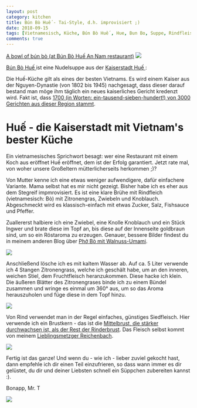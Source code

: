 ```yaml
---
layout: post
category: kitchen
title: Bún Bò Huế - Tai-Style, d.h. improvisiert ;)
date: 2018-09-15
tags: [Vietnamesisch, Küche, Bún Bò Huế , Hue, Bun Bo, Suppe, Rindfleisch, Zitronengras]
comments: true
---
```

[A bowl of bún bò (at Bún Bò Huế An Nam restaurant)](https://en.wikipedia.org/wiki/Bún_bò_Huế#/media/File:Bunbo.jpg)
<img class="image fit" src="{{site.baseurl}}/images/2018-09-15-Bún-Bò-Huế/2018-09-15-Bún-Bò-Huế-An-Nam-restaurant.jpg">

[Bún Bò Huế ](https://en.wikipedia.org/wiki/Bún_bò_Huế) ist eine Nudelsuppe aus der [Kaiserstadt Huế ](https://de.wikipedia.org/wiki/Huế):

Die Huế-Küche gilt als eines der besten Vietnams. Es wird einem Kaiser aus der Nguyen-Dynastie (von 1802 bis 1945) nachgesagt, dass dieser darauf bestand man möge ihm täglich ein neues kaiserliches Gericht kredenzt wird. Fakt ist, dass [1700 (in Worten: ein-tausend-sieben-hundert!) von 3000 Gerichten aus dieser Region stammt](http://factsanddetails.com/southeast-asia/Vietnam/sub5_9j/entry-3560.html).

# Huế  - die Kaiserstadt mit Vietnam's bester Küche
Ein vietnamesisches Sprichwort besagt: wer eine Restaurant mit einem Koch aus eröffnet Huế  eröffnet, dem ist der Erfolg garantiert. Jetzt rate mal, von woher unsere Großeltern mütterlicherseits herkommen ;)?

Von Mutter kenne ich eine etwas weniger aufwendigere, dafür einfachere Variante. Mama selbst hat es mir nicht gezeigt. Bisher habe ich es eher aus dem Stegreif impmrovisiert. Es ist eine klare Brühe mit Rindfleich (vietnamesisch: Bò) mit Zitronengras, Zwiebeln und Knoblauch. Abgeschmeckt wird es klassisch-einfach mit etwas Zucker, Salz, Fishsauce und Pfeffer.

Zuallererst halbiere ich eine Zwiebel, eine Knolle Knoblauch und ein Stück Ingwer und brate diese im Topf an, bis diese auf der Innenseite goldbraun sind, um so ein Röstaroma zu erzeugen. Genauer, bessere Bilder findest du in meinem anderen Blog über [Phở Bò mit Walnuss-Umami]({{site.baseurl}}/kitchen/2018/01/21/Phở-Bò-mit-Walnuss-Umami.html).

<img class="image fit" src="{{site.baseurl}}/images/2018-09-15-Bún-Bò-Huế/2018-09-15-Bún-Bò-Huế-0.jpg">

Anschließend lösche ich es mit kaltem Wasser ab. Auf ca. 5 Liter verwende ich 4 Stangen Zitronengrass, welche ich geschält habe, um an den inneren, weichen Stiel, dem Fruchtfleisch heranzukommen. Diese hacke ich klein. Die äußeren Blätter des Zitronengrases binde ich zu einem Bündel zusammen und wringe es einmal um 360° aus, um so das Aroma herauszuholen und füge diese in dem Topf hinzu.

<img class="image fit" src="{{site.baseurl}}/images/2018-09-15-Bún-Bò-Huế/2018-09-15-Bún-Bò-Huế-1.jpg">

Von Rind verwendet man in der Regel einfaches, günstiges Siedfleisch. Hier verwende ich ein Brustkern - das ist die [Mittelbrust, die stärker durchwachsen ist, als der Rest der Rinderbrust](https://de.wikipedia.org/wiki/Rinderbrust). Das Fleisch selbst kommt von meinem [Lieblingsmetzger Reichenbach](https://www.metzgerei-reichenbach.de).

<img class="image fit" src="{{site.baseurl}}/images/2018-09-15-Bún-Bò-Huế/2018-09-15-Bún-Bò-Huế-2.jpg">

Fertig ist das ganze! Und wenn du - wie ich - lieber zuviel gekocht hast, dann empfehle ich dir einen Teil einzufrieren, so dass wann immer es dir gelüstet, du dir und deiner Liebsten schnell ein Süppchen zubereiten kannst :).

Bonapp, Mr. T

<img class="image fit" src="{{site.baseurl}}/images/2018-09-15-Bún-Bò-Huế/2018-09-15-Bún-Bò-Huế-3.jpg">